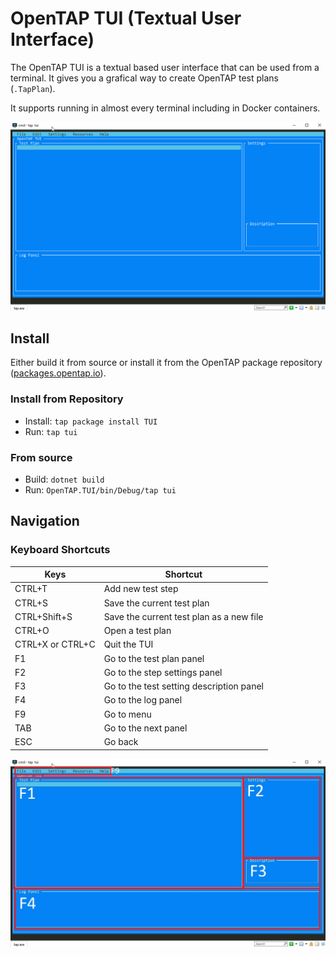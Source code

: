 # OpenTAP TUI (Textual User Interface)
The OpenTAP TUI is a textual based user interface that can be used from a terminal. It gives you a grafical way to create OpenTAP test plans (`.TapPlan`).

It supports running in almost every terminal including in Docker containers.

![](doc/images/TUI.gif)

## Install
Either build it from source or install it from the OpenTAP package repository ([packages.opentap.io](packages.opentap.io)).

### Install from Repository
- Install: `tap package install TUI`
- Run: `tap tui`

### From source
- Build: `dotnet build`
- Run: `OpenTAP.TUI/bin/Debug/tap tui`

## Navigation

### Keyboard Shortcuts

|Keys|Shortcut|
|-|-|
|CTRL+T|Add new test step|
|CTRL+S|Save the current test plan|
|CTRL+Shift+S|Save the current test plan as a new file|
|CTRL+O|Open a test plan|
|CTRL+X or CTRL+C|Quit the TUI|
|F1|Go to the test plan panel|
|F2|Go to the step settings panel|
|F3|Go to the test setting description panel|
|F4|Go to the log panel|
|F9|Go to menu|
|TAB|Go to the next panel|
|ESC|Go back|


![](doc/images/TUI2.jpg)